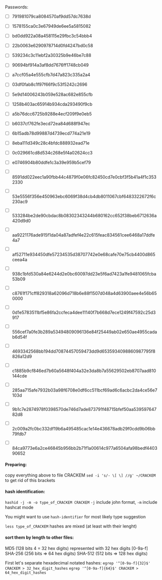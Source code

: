 Passwords:
- [ ] 791981079ca8084570af9dd57dc7638d
- [ ] 1578155ca0c3e67949de6ee5a5815082
- [ ] bd0dd922a08a458115e29fbc3c54bbb4
- [ ] 22b0063e6290978714d0fd4247bd0c58
- [ ] 539234c3c11ebf2a30325b9e46be7c88
- [ ] 90694bf914a3af8dd7676ff1748cb049
- [ ] a7ccf05a4e555cfb7d47a823c335a2a4
- [ ] 03df0fab8c1f97f66f9c53f5242c2696
- [ ] 5e9d14006243b059e528ac682e855cfb
- [ ] 1258b403ac65914b934cda293490f9cb
- [ ] a5b76dcc6725b9288e4ecf209f9e0eb5
- [ ] b6037cf762fe3ecd72ea84d688f947ec
- [ ] 6b15adb78d99887d4739ecd774a21e19
- [ ] 8eba111d349c28c4bfdc888932ead71e
- [ ] 0c029661cd8d534c268e5f4a02624cc3
- [ ] e0746904b80ddfe1c3a39e959b5cef79

- [ ] 8591dd022eec1a90fbb44c4879f0e06fc82450cd7e0cbf3f5b41a4f1c3532330
- [ ] 53e5556f356e450963ebc6069f38d4cb4db8011067cbf6483322672f6c230ac9
- [ ] 533284be2de90cbdac8b08302343244b680162cc652f38beb6712636a420d9d0
- [ ] aa9221176ade915f1da04a87adfef4e22c615feac834561cee6468a17ddfe4a7
- [ ] af52711e934450dfe57234535d38707742e0e68cafe70e75cb4400d865ceea4a
- [ ] 938c1bfd530a84e6244d2e0bc60097dd23e5f6ad7423a1fe9481065fcba53b09
- [ ] c8761f171cff829318a62096d718b6e88f1507d048a4d63900aee4e56b650000
- [ ] 0d1e5783511bf5e86fa2ccfeca4dee11140f7b668d7ece1249f47592c25d3917
- [ ] 556cef7a0fe3b289a53494809096136e84f25449ab02e650ae4955cadab6d54f
- [ ] 4693342568bb194dd70874457059473dd9d6535934098860987795f8826a12d9
- [ ] c1885b9cf846ed7b60a5648f404a32e3da8b7a55629502eb8707aad810144cde
- [ ] 285aa715afe7932b03a98f6708e0df6cc511bcf69ad6c6acbc2da4ce56e7103d
- [ ] 9b1c7e2874978f0398570de746d7ade873791f48715bfef50aa53959764782d8
- [ ] 2c009a2fc0bc332df19b6a495485cac1e14e436678adb29f0cdd9b06bb79fdb7
- [ ] 84ca9773e6a2ce46845b956bb2b71f1a00614c977a6504afa98bedf440390652


#### Preparing:
copy everything above to file CRACKEM
`sed -i 's/- \[ \] //g' ~/CRACKEM` to get rid of this brackets

#### hash identification:
`hashid -j -m -o type_of_CRACKEM CRACKEM`
`-j` include john format, `-m` include hashcat mode

You might want to use `hash-identifier` for most likely type suggestion

`less type_of_CRACKEM`
hashes are mixed (at least with their lenght)

#### sort them by length to other files:
MD5 (128 bits  4 = 32 hex digits) represented with 32 hex digits [0-9a-f]
SHA-256 (256 bits => 64 hex digits)
SHA-512 (512 bits => 128 hex digits)

First let's separate hexadecimal notated hashes:
`egrep '^[0-9a-f]{32}$' CRACKEM > 32_hex_digit_hashes`
`egrep '^[0-9a-f]{64}$' CRACKEM > 64_hex_digit_hashes`
